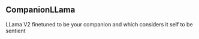 ## CompanionLLama

LLama V2 finetuned to be your companion and which considers it self to be sentient
